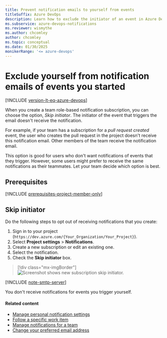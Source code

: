```yaml
---
title: Prevent notification emails to yourself from events
titleSuffix: Azure DevOps 
description: Learn how to exclude the initiator of an event in Azure DevOps Services from receiving notification emails
ms.subservice: azure-devops-notifications
ms.reviewer: wismythe
ms.author: chcomley
author: chcomley
ms.topic: conceptual
ms.date: 01/30/2025  
monikerRange: '<= azure-devops'
---
```


# Exclude yourself from notification emails of events you started

[!INCLUDE [version-lt-eq-azure-devops](../../includes/version-lt-eq-azure-devops.md)]

When you create a team role-based notification subscription, you can choose the option, _Skip initiator_. The initiator of the event that triggers the email doesn't receive the notification.

For example, if your team has a subscription for a _pull request created_ event, the user who creates the pull request in the project doesn't receive this notification email. Other members of the team receive the notification email.

This option is good for users who don't want notifications of events that they trigger. However, some users might prefer to receive the same notifications as their teammates. Let your team decide which option is best.

## Prerequisites

[!INCLUDE [prerequisites-project-member-only](../../includes/prerequisites-project-member-only.md)]

## Skip initiator

Do the following steps to opt out of receiving notifications that you create:

1. Sign in to your project (`https://dev.azure.com/{Your_Organization/Your_Project}`).
2. Select **Project settings** > **Notifications**.
3. Create a new subscription or edit an existing one.
4. Select the notification.
5. Check the **Skip initiator** box.

> [!div class="mx-imgBorder"] 
> ![Screenshot shows new subscription skip initiator.](media/new-sub-skip-initiator.png)

[!INCLUDE [note-smtp-server](includes/note-smtp-server.md)]

You don't receive notifications for events you trigger yourself.

#### Related content

- [Manage personal notification settings](manage-your-personal-notifications.md)
- [Follow a specific work item](../../boards/work-items/follow-work-items.md)  
- [Manage notifications for a team](./manage-team-group-global-organization-notifications.md)  
- [Change your preferred email address](change-email-address.md)
